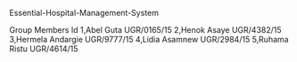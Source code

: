 Essential-Hospital-Management-System


Group Members                 Id
1,Abel Guta                   UGR/0165/15
2,Henok Asaye                 UGR/4382/15
3,Hermela Andargie            UGR/9777/15
4,Lidia Asamnew               UGR/2984/15 
5,Ruhama Ristu                UGR/4614/15
